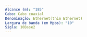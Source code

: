 ```yaml
---
Alcance (m): "185"
Cabo: Cabo coaxial
Denominação: Ethernet(thin Ethernet)
Largura de banda (em Mpbs): "10"
Sigla: 10Base2
---
```

